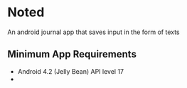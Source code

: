 # Noted
An android journal app that saves input in the form of texts
## Minimum App Requirements
* Android 4.2 (Jelly Bean) API level 17
* 
